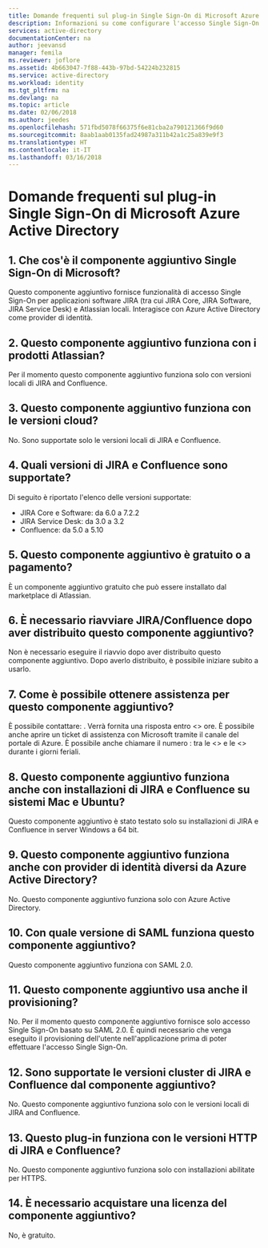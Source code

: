```yaml
---
title: Domande frequenti sul plug-in Single Sign-On di Microsoft Azure Active Directory | Microsoft Docs
description: Informazioni su come configurare l'accesso Single Sign-On tra Azure Active Directory e Microsoft Azure Active Directory single sign-on for JIRA.
services: active-directory
documentationCenter: na
author: jeevansd
manager: femila
ms.reviewer: joflore
ms.assetid: 4b663047-7f88-443b-97bd-54224b232815
ms.service: active-directory
ms.workload: identity
ms.tgt_pltfrm: na
ms.devlang: na
ms.topic: article
ms.date: 02/06/2018
ms.author: jeedes
ms.openlocfilehash: 571fbd5078f66375f6e81cba2a790121366f9d60
ms.sourcegitcommit: 8aab1aab0135fad24987a311b42a1c25a839e9f3
ms.translationtype: HT
ms.contentlocale: it-IT
ms.lasthandoff: 03/16/2018
---
```

# <a name="microsoft-azure-active-directory-single-sign-on-plugin-faq"></a>Domande frequenti sul plug-in Single Sign-On di Microsoft Azure Active Directory 

## <a name="1-whats-the-microsoft-sso-add-on"></a>1. Che cos'è il componente aggiuntivo Single Sign-On di Microsoft?

Questo componente aggiuntivo fornisce funzionalità di accesso Single Sign-On per applicazioni software JIRA (tra cui JIRA Core, JIRA Software, JIRA Service Desk) e Atlassian locali. Interagisce con Azure Active Directory come provider di identità.

## <a name="2-add-on-works-with-which-atlassian-products"></a>2. Questo componente aggiuntivo funziona con i prodotti Atlassian?

Per il momento questo componente aggiuntivo funziona solo con versioni locali di JIRA and Confluence.

## <a name="3-does-this-add-on-work-on-cloud-version"></a>3. Questo componente aggiuntivo funziona con le versioni cloud?

No. Sono supportate solo le versioni locali di JIRA e Confluence.

## <a name="4-which-versions-of-jira-and-confluence-are-supported"></a>4. Quali versioni di JIRA e Confluence sono supportate?

Di seguito è riportato l'elenco delle versioni supportate:

* JIRA Core e Software: da 6.0 a 7.2.2 
* JIRA Service Desk: da 3.0 a 3.2 
* Confluence: da 5.0 a 5.10

## <a name="5-is-this-add-on-free-or-paid"></a>5. Questo componente aggiuntivo è gratuito o a pagamento?

È un componente aggiuntivo gratuito che può essere installato dal marketplace di Atlassian.

## <a name="6-do-i-need-to-restart-jiraconfluence-once-i-deploy-the-add-on"></a>6. È necessario riavviare JIRA/Confluence dopo aver distribuito questo componente aggiuntivo?

Non è necessario eseguire il riavvio dopo aver distribuito questo componente aggiuntivo. Dopo averlo distribuito, è possibile iniziare subito a usarlo.

## <a name="7-how-do-i-get-support-for-the-add-on"></a>7. Come è possibile ottenere assistenza per questo componente aggiuntivo?

È possibile contattare: <email>. Verrà fornita una risposta entro <> ore. È possibile anche aprire un ticket di assistenza con Microsoft tramite il canale del portale di Azure. È possibile anche chiamare il numero : <Number> tra le <> e le <> durante i giorni feriali.

## <a name="8-would-this-add-on-work-on-mac-or-ubuntu-installation-of-jira-and-confluence"></a>8. Questo componente aggiuntivo funziona anche con installazioni di JIRA e Confluence su sistemi Mac e Ubuntu?

Questo componente aggiuntivo è stato testato solo su installazioni di JIRA e Confluence in server Windows a 64 bit.

## <a name="9-does-this-add-on-work-with-other-idps-than-azure-ad"></a>9. Questo componente aggiuntivo funziona anche con provider di identità diversi da Azure Active Directory?

No. Questo componente aggiuntivo funziona solo con Azure Active Directory.

## <a name="10-what-version-of-saml-does-the-add-on-work-with"></a>10. Con quale versione di SAML funziona questo componente aggiuntivo?

Questo componente aggiuntivo funziona con SAML 2.0.

## <a name="11-does-the-add-on-do-use-provisioning-as-well"></a>11. Questo componente aggiuntivo usa anche il provisioning?

No. Per il momento questo componente aggiuntivo fornisce solo accesso Single Sign-On basato su SAML 2.0. È quindi necessario che venga eseguito il provisioning dell'utente nell'applicazione prima di poter effettuare l'accesso Single Sign-On.

## <a name="12-are-cluster-versions-of-jira-and-confluence-supported-by-add-on"></a>12. Sono supportate le versioni cluster di JIRA e Confluence dal componente aggiuntivo?

No. Questo componente aggiuntivo funziona solo con le versioni locali di JIRA and Confluence.

## <a name="13-would-this-plugin-work-with-http-version-of-jira-and-confluence"></a>13. Questo plug-in funziona con le versioni HTTP di JIRA e Confluence?

No. Questo componente aggiuntivo funziona solo con installazioni abilitate per HTTPS.

## <a name="14-do-i-need-to-buy-license-of-the-add-on"></a>14. È necessario acquistare una licenza del componente aggiuntivo?

No, è gratuito.